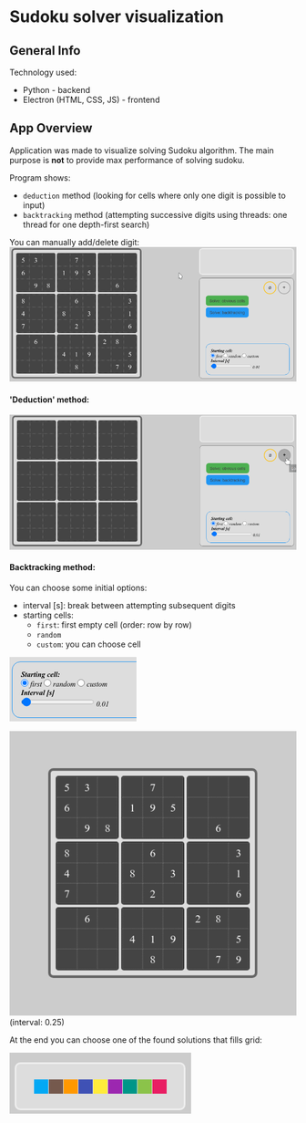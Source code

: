# Sudoku solver visualization

## General Info

Technology used:
* Python - backend
* Electron (HTML, CSS, JS) - frontend


## App Overview

Application was made to visualize solving Sudoku algorithm.
The main purpose is **not** to provide max performance of solving sudoku.  

Program shows:
* `deduction` method (looking for cells where only one digit is possible to input)
* `backtracking` method (attempting successive digits using threads: one thread for one depth-first search)


You can manually add/delete digit:
![Add/Delete](./docs/create.gif)

#### 'Deduction' method:

![Deduction](./docs/deduction.gif)  



#### Backtracking method:

You can choose some initial options:
* interval [s]: break between attempting subsequent digits
* starting cells:
    * `first`: first empty cell (order: row by row)
    * `random`
    * `custom`: you can choose cell

![Options](./docs/starting_options.png)  



![Backtracking](./docs/backtracking.gif)  
(interval: 0.25)


At the end you can choose one of the found solutions that fills grid:  

![Solutions](./docs/solutions.png)
